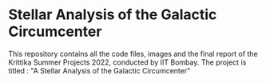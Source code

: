 # Stellar Analysis of the Galactic Circumcenter 

This repository contains all the code files, images and the final report of the Krittika Summer Projects 2022, conducted by IIT Bombay. The project is titled : "A Stellar Analysis of the Galactic Circumcenter"
